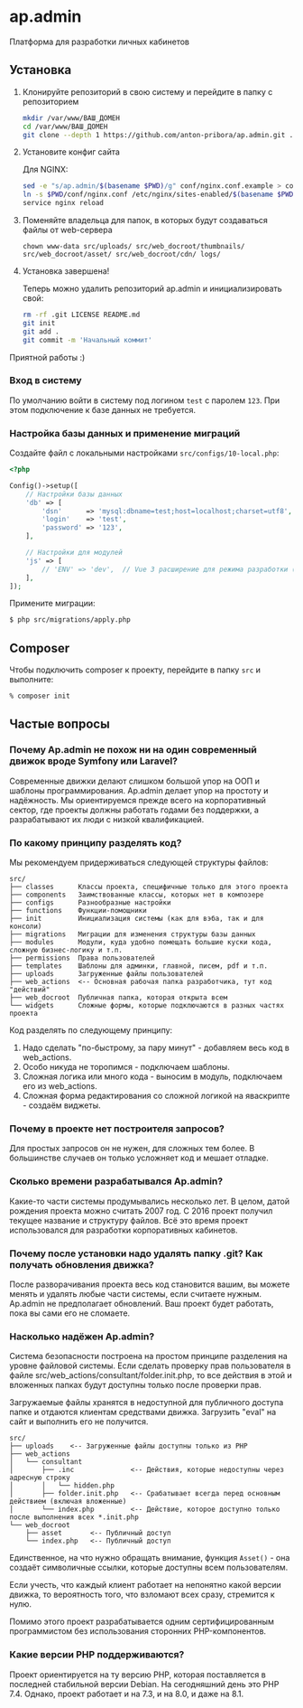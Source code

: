 # ap.admin
Платформа для разработки личных кабинетов

## Установка

1. Клонируйте репозиторий в свою систему и перейдите в папку с репозиторием

   ```bash
   mkdir /var/www/ВАШ_ДОМЕН
   cd /var/www/ВАШ_ДОМЕН
   git clone --depth 1 https://github.com/anton-pribora/ap.admin.git .
   ```

2. Установите конфиг сайта

   Для NGINX:
   
   ```bash
   sed -e "s/ap.admin/$(basename $PWD)/g" conf/nginx.conf.example > conf/nginx.conf
   ln -s $PWD/conf/nginx.conf /etc/nginx/sites-enabled/$(basename $PWD).conf
   service nginx reload
   ```

3. Поменяйте владельца для папок, в которых будут создаваться файлы от web-сервера

   ```
   chown www-data src/uploads/ src/web_docroot/thumbnails/ src/web_docroot/asset/ src/web_docroot/cdn/ logs/
   ```

4. Установка завершена!

   Теперь можно удалить репозиторий ap.admin и инициализировать свой:
   
   ```bash
   rm -rf .git LICENSE README.md
   git init
   git add .
   git commit -m 'Начальный коммит'
   ```

Приятной работы :)

### Вход в систему

По умолчанию войти в систему под логином `test` с паролем `123`. При этом подключение к базе данных не требуется.

### Настройка базы данных и применение миграций

Создайте файл с локальными настройками `src/configs/10-local.php`:

```php
<?php

Config()->setup([
    // Настройки базы данных
    'db' => [
        'dsn'      => 'mysql:dbname=test;host=localhost;charset=utf8',
        'login'    => 'test',
        'password' => '123',
    ],

    // Настройки для модулей
    'js' => [
        // 'ENV' => 'dev',  // Vue 3 расширение для режима разработки (требует дополнительной загрузки библиотек)
    ],
]);
```
Примените миграции:

```bash
$ php src/migrations/apply.php
```

## Composer

Чтобы подключить composer к проекту, перейдите в папку `src` и выполните:

```bash
% composer init
```

## Частые вопросы

### Почему Ap.admin не похож ни на один современный движок вроде Symfony или Laravel?

Современные движки делают слишком большой упор на ООП и шаблоны программирования. Ap.admin делает упор на простоту и 
надёжность. Мы ориентируемся прежде всего на корпоративный сектор, где проекты должны работать годами без поддержки,
а разрабатывают их люди с низкой квалификацией.

### По какому принципу разделять код?

Мы рекомендуем придерживаться следующей структуры файлов:

```text
src/
├── classes      Классы проекта, специфичные только для этого проекта
├── components   Заимствованные классы, которых нет в композере
├── configs      Разнообразные настройки
├── functions    Функции-помощники
├── init         Инициализация системы (как для вэба, так и для консоли)
├── migrations   Миграции для изменения структуры базы данных
├── modules      Модули, куда удобно помещать большие куски кода, сложную бизнес-логику и т.п.
├── permissions  Права пользователей
├── templates    Шаблоны для админки, главной, писем, pdf и т.п.
├── uploads      Загруженные файлы пользователей
├── web_actions  <-- Основная рабочая папка разработчика, тут код "действий"
├── web_docroot  Публичная папка, которая открыта всем
└── widgets      Сложные формы, которые подключаются в разных частях проекта
```

Код разделять по следующему принципу:

1. Надо сделать "по-быстрому, за пару минут" - добавляем весь код в web_actions.
2. Особо никуда не торопимся - подключаем шаблоны.
3. Сложная логика или много кода - выносим в модуль, подключаем его из web_actions.
4. Сложная форма редактирования со сложной логикой на яваскрипте - создаём виджеты.

### Почему в проекте нет построителя запросов?

Для простых запросов он не нужен, для сложных тем более. В большинстве случаев он только усложняет код и мешает отладке.

### Сколько времени разрабатывался Ap.admin?

Какие-то части системы продумывались несколько лет. В целом, датой рождения проекта можно считать 2007 год. С 2016 проект
получил текущее название и структуру файлов. Всё это время проект использовался для разработки корпоративных кабинетов.

### Почему после установки надо удалять папку .git? Как получать обновления движка?

После разворачивания проекта весь код становится вашим, вы можете менять и удалять любые части системы, если считаете нужным.
Ap.admin не предполагает обновлений. Ваш проект будет работать, пока вы сами его не сломаете.

### Насколько надёжен Ap.admin?

Система безопасности построена на простом принципе разделения на уровне файловой системы. Если сделать проверку прав
пользователя в файле src/web_actions/consultant/folder.init.php, то все действия в этой и вложенных папках будут доступны
только после проверки прав.

Загружаемые файлы хранятся в недоступной для публичного доступа папке и отдаются клиентам средствами движка. Загрузить "eval"
на сайт и выполнить его не получится.

```text
src/
├── uploads    <-- Загруженные файлы доступны только из PHP
├── web_actions
│   └── consultant
│       ├── .inc              <-- Действия, которые недоступны через адресную строку
│       │   └── hidden.php
│       ├── folder.init.php   <-- Срабатывает всегда перед основным действием (включая вложенные)
│       └── index.php         <-- Действие, которое доступно только после выполнения всех *.init.php
└── web_docroot
    ├── asset       <-- Публичный доступ
    └── index.php   <-- Публичный доступ
```

Единственное, на что нужно обращать внимание, функция `Asset()` - она создаёт символичные ссылки, которые доступны всем 
пользователям.

Если учесть, что каждый клиент работает на непонятно какой версии движка, то вероятность того, что взломают всех
сразу, стремится к нулю.

Помимо этого проект разрабатывается одним сертифицированным программистом без использования сторонних PHP-компонентов.  

### Какие версии PHP поддерживаются?

Проект ориентируется на ту версию PHP, которая поставляется в последней стабильной версии Debian. На сегодняшний день
это PHP 7.4. Однако, проект работает и на 7.3, и на 8.0, и даже на 8.1.
